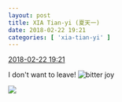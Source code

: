 ```yaml
---
layout: post
title: XIA Tian-yi (夏天一)
date: 2018-02-22 19:21
categories: [ 'xia-tian-yi' ]
---
```


<div class="weibo-info">
  <a href="https://weibo.com/6286030291/G4k5GvQC3">2018-02-22 19:21</a>
</div>

I don't want to leave! ![bitter joy](https://img.t.sinajs.cn/t4/appstyle/expression/ext/normal/2c/moren_yunbei_org.png)

<!-- more -->

<a href="//wx3.sinaimg.cn/mw690/006RpxDlly1fopfzly8ryj30rv11213u.jpg">
  <img class="weibo-pic-preview" src="//wx3.sinaimg.cn/orj360/006RpxDlly1fopfzly8ryj30rv11213u.jpg" />
</a>
